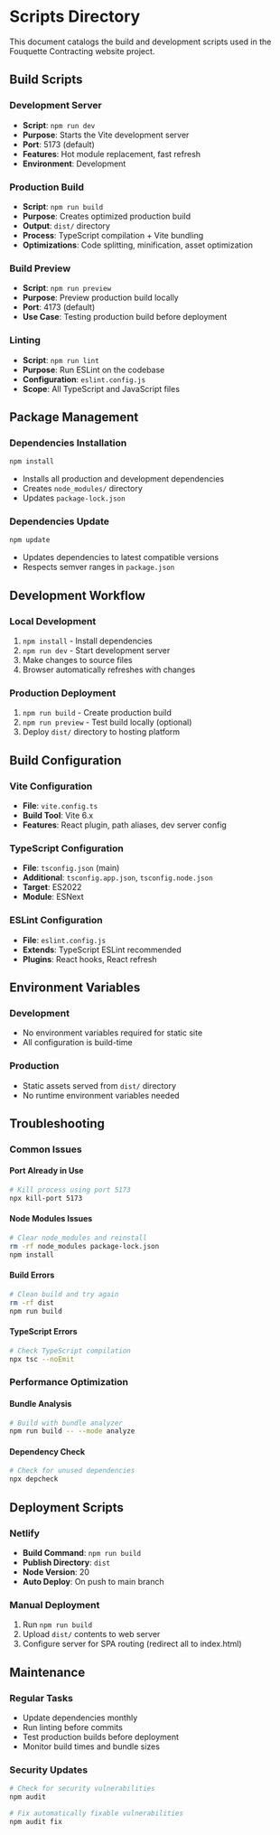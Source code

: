# Scripts Directory

This document catalogs the build and development scripts used in the Fouquette Contracting website project.

## Build Scripts

### Development Server
- **Script**: `npm run dev`
- **Purpose**: Starts the Vite development server
- **Port**: 5173 (default)
- **Features**: Hot module replacement, fast refresh
- **Environment**: Development

### Production Build
- **Script**: `npm run build`
- **Purpose**: Creates optimized production build
- **Output**: `dist/` directory
- **Process**: TypeScript compilation + Vite bundling
- **Optimizations**: Code splitting, minification, asset optimization

### Build Preview
- **Script**: `npm run preview`
- **Purpose**: Preview production build locally
- **Port**: 4173 (default)
- **Use Case**: Testing production build before deployment

### Linting
- **Script**: `npm run lint`
- **Purpose**: Run ESLint on the codebase
- **Configuration**: `eslint.config.js`
- **Scope**: All TypeScript and JavaScript files

## Package Management

### Dependencies Installation
```bash
npm install
```
- Installs all production and development dependencies
- Creates `node_modules/` directory
- Updates `package-lock.json`

### Dependencies Update
```bash
npm update
```
- Updates dependencies to latest compatible versions
- Respects semver ranges in `package.json`

## Development Workflow

### Local Development
1. `npm install` - Install dependencies
2. `npm run dev` - Start development server
3. Make changes to source files
4. Browser automatically refreshes with changes

### Production Deployment
1. `npm run build` - Create production build
2. `npm run preview` - Test build locally (optional)
3. Deploy `dist/` directory to hosting platform

## Build Configuration

### Vite Configuration
- **File**: `vite.config.ts`
- **Build Tool**: Vite 6.x
- **Features**: React plugin, path aliases, dev server config

### TypeScript Configuration
- **File**: `tsconfig.json` (main)
- **Additional**: `tsconfig.app.json`, `tsconfig.node.json`
- **Target**: ES2022
- **Module**: ESNext

### ESLint Configuration
- **File**: `eslint.config.js`
- **Extends**: TypeScript ESLint recommended
- **Plugins**: React hooks, React refresh

## Environment Variables

### Development
- No environment variables required for static site
- All configuration is build-time

### Production
- Static assets served from `dist/` directory
- No runtime environment variables needed

## Troubleshooting

### Common Issues

#### Port Already in Use
```bash
# Kill process using port 5173
npx kill-port 5173
```

#### Node Modules Issues
```bash
# Clear node_modules and reinstall
rm -rf node_modules package-lock.json
npm install
```

#### Build Errors
```bash
# Clean build and try again
rm -rf dist
npm run build
```

#### TypeScript Errors
```bash
# Check TypeScript compilation
npx tsc --noEmit
```

### Performance Optimization

#### Bundle Analysis
```bash
# Build with bundle analyzer
npm run build -- --mode analyze
```

#### Dependency Check
```bash
# Check for unused dependencies
npx depcheck
```

## Deployment Scripts

### Netlify
- **Build Command**: `npm run build`
- **Publish Directory**: `dist`
- **Node Version**: 20
- **Auto Deploy**: On push to main branch

### Manual Deployment
1. Run `npm run build`
2. Upload `dist/` contents to web server
3. Configure server for SPA routing (redirect all to index.html)

## Maintenance

### Regular Tasks
- Update dependencies monthly
- Run linting before commits
- Test production builds before deployment
- Monitor build times and bundle sizes

### Security Updates
```bash
# Check for security vulnerabilities
npm audit

# Fix automatically fixable vulnerabilities
npm audit fix
```
